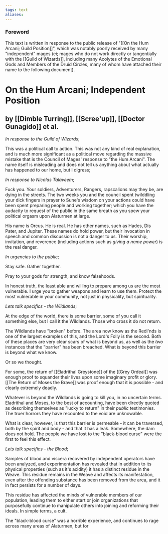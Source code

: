 ```yaml
---
tags: text
aliases:
---
```


### Foreword

This text is written in response to the public release of "[[On the Hum Arcani; Guild Position]]", which was notably poorly received by many "independent" mages (ei; mages who do not work directly or tangentially with the [[Guild of Wizards]], including many Acolytes of the Emotional Gods and Members of the Druid Circles, many of whom have attached their name to the following document).

# On the Hum Arcani; Independent Position
## by [[Dimble Turring]], [[Scree'up]], [[Doctor Gunagido]] et al.

*In response to the Guild of Wizards*;

This was a political call to action. This was not any kind of real explanation, and is much more significant as a political move regarding the massive mistake that is the Council of Mages' response to "the Hum Arcani". The name itself is misleading and does not tell us anything about what actually has happened to our home, but I digress;

*In response to Nicolas Talaveem*;

Fuck you. Your soldiers, Adventurers, Rangers, rapscalions may they be, are dying in the streets. The two weeks you and the council spent twilddling your dick fingers in prayer to Sune's wisdom on your actions could have been spent preparing people and working together; which you have the audacity to request of the public in the same breath as you spew your political orgasm upon Alaturmen at large.

His name is Orcus. He is real. He has other names, such as Hades, Dis Pater, and Jupiter. These names do hold power, but their invocation in speech and common discussion is not a danger to us. Their worship, invitation, and reverence (including actions such as *giving a name power*) is the real danger.

*In urgencies to the public*;

Stay safe. Gather together.

Pray to your gods for strength, and know falsehoods.

In honest truth, the least able and willing to prepare among us are the most vulnerable. I urge you to gather weapons and learn to use them. Protect the most vulnerable in your community, not just in physicality, but spirituality.

*Lets talk specifics - the Wildlands*;

At the edge of the world, there is some barrier, some of you call it something else, but I call it the Wildlands. Those who cross it do not return. 

The Wildlands have "broken" before. The area now know as the Redl'nds is one of the largest examples of this, and the Lord's Folly is the second. Both of these places are very clear scars of what is beyond us, as well as the *two* instances that the "barrier" has been breached. What is beyond this barrier is beyond what we know.

Or so we thought. 

For some, the return of [[Eladrithal Greystone]] of the [[Grey Ordeal]] was enough proof to squander their lives upon some imaginary profit or glory. [[The Return of Moses the Brave]] was proof enough that it is possible - and clearly extremely deadly. 

Whatever is beyond the Wildlands is going to kill you, in no uncertain terms. Eladrithal and Moses, to the best of accounting, have been directly quoted as describing themselves as "lucky to return" in their *public* testimonies. The truer horrors they have recounted to the void are unknowable.

What is clear, however, is that this barrier is permeable - it can be traversed, both by the spirit and body - and that it has a leak. Somewhere, the dam does not hold. The people we have lost to the "black-blood curse" were the first to feel this effect. 

*Lets talk specifics - the Blood*;

Samples of blood and viscera recovered by independent operators have been analyzed, and experimentation has revealed that in addition to its physical properties (such as it's acidity) it has a distinct residue in the Weave. This residue remains in the Weave and affects its manifestation, even after the offending substance has been removed from the area, and it in fact persists for a number of days.

This residue has affected the minds of vulnerable members of our population, leading them to either start or join organizations that purposefully continue to manipulate others into joining and reforming their ideals. In simple terms, a cult.

The "black-blood curse" was a horrible experience, and continues to rage across many areas of Alaturmen, but for 

